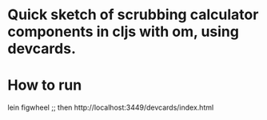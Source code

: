 # Quick sketch of scrubbing calculator components in cljs with om, using devcards.

# How to run
lein figwheel
;; then http://localhost:3449/devcards/index.html
